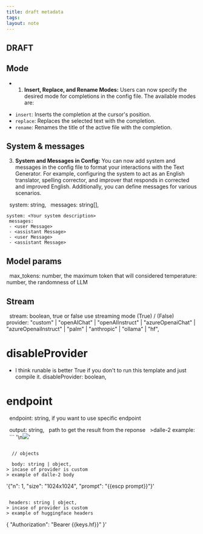 ```yaml
---
title: draft metadata
tags: 
layout: note 
---
```


## DRAFT

## Mode 
* 1. **Insert, Replace, and Rename Modes:** Users can now specify the desired mode for completions in the config file. The available modes are:
    

- `insert`: Inserts the completion at the cursor's position.
- `replace`: Replaces the selected text with the completion.
- `rename`: Renames the title of the active file with the completion.


## System & messages 
3. **System and Messages in Config:** You can now add system and messages in the config file to format your interactions with the Text Generator. For example, configuring the system to act as an English translator, spelling corrector, and improver that responds in corrected and improved English. Additionally, you can define messages for various scenarios.

  system: string,
  messages: string[],
```
system: <Your system description>
 messages:
 - <user Message>
 - <assistant Message>
 - <user Message>
 - <assistant Message>
```


## Model params 
  max_tokens: number, the maximum token that will considered
  temperature: number,  the randomness of LLM
  
##  Stream

  stream: boolean, true or false use streaming mode (True) / (False) 
  
  provider: "custom" | "openAIChat" | "openAIInstruct" | "azureOpenaiChat" | "azureOpenaiInstruct" | "palm" | "anthropic" | "ollama" | "hf",

# disableProvider 
* I think runable is better 
True if you don't to run this template and just compile it. 
disableProvider: boolean, 
  
# endpoint 

  endpoint: string, if you want to use specific endpoint

  output: string, 
  path to get the result from the reponse 
  >dalle-2 example:
  ```
   '\n![]({{requestResults.data.0.url}})'
  ```

  // objects

  body: string | object,
> incase of provider is custom
> example of dalle-2 body
```
'{"n": 1, "size": "1024x1024", "prompt": "{{escp prompt}}"}'
```

 headers: string | object,
> incase of provider is custom
> example of huggingface headers
```
{ "Authorization": "Bearer {{keys.hf}}" }'
```

 
